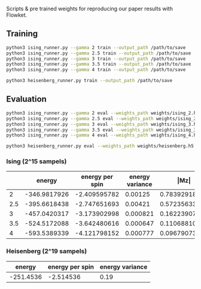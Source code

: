 Scripts & pre trained weights for reproducing our paper results with Flowket.

## Training

```bash
python3 ising_runner.py --gamma 2 train --output_path /path/to/save
python3 ising_runner.py --gamma 2.5 train --output_path /path/to/save
python3 ising_runner.py --gamma 3 train --output_path /path/to/save
python3 ising_runner.py --gamma 3.5 train --output_path /path/to/save
python3 ising_runner.py --gamma 4 train --output_path /path/to/save
```

```bash
python3 heisenberg_runner.py train --output_path /path/to/save
```

## Evaluation

```bash
python3 ising_runner.py --gamma 2 eval --weights_path weights/ising_2.h5
python3 ising_runner.py --gamma 2.5 eval --weights_path weights/ising_2_5.h5
python3 ising_runner.py --gamma 3 eval --weights_path weights/ising_3.h5
python3 ising_runner.py --gamma 3.5 eval --weights_path weights/ising_3_5.h5
python3 ising_runner.py --gamma 4 eval --weights_path weights/ising_4.h5
```

```bash
python3 heisenberg_runner.py eval --weights_path weights/heisenberg.h5
```

### Ising (2^15 sampels)


  | energy | energy per spin | energy variance | \|Mz\|
-- | -- | -- | -- | --
2 | -346.9817926 | -2.409595782 | 0.00125 | 0.783929189
2.5 | -395.6618438 | -2.747651693 | 0.00421 | 0.57235633
3 | -457.0420317 | -3.173902998 | 0.000821 | 0.1622390747
3.5 | -524.5172088 | -3.642480616 | 0.000647 | 0.1106881036
4 | -593.5389339 | -4.121798152 | 0.000777 | 0.09679073758

### Heisenberg (2^19 sampels)

| energy    | energy per spin | energy variance |
|-----------|-----------------|-----------------|
| -251.4536 | -2.514536       | 0.19            |

